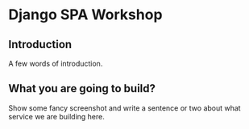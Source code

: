 # Django SPA Workshop


## Introduction

A few words of introduction.

## What you are going to build?

Show some fancy screenshot and write a sentence or two about what service we are building here.
